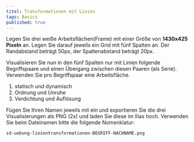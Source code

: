 ```yaml
---
titel: Transformationen mit Linien
tags: Basics
published: true
---
```


Legen Sie drei weiße Arbeitsflächen(Frame) mit einer Größe von **1430x425 Pixeln** an. Legen Sie darauf jeweils ein Grid mit fünf Spalten an. Der Randabstand beträgt 50px, der Spaltenabstand beträgt 20px. 

Visualisieren Sie nun in den fünf Spalten nur mit Linien folgende Begriffspaare und einen Übergang zwischen diesen Paaren (als Serie). Verwenden Sie pro Begriffspaar eine Arbeitsfläche. 

1. statisch und dynamisch
2. Ordnung und Unruhe
3. Verdichtung und Auflösung

Fügen Sie Ihren Namen jeweils mit ein und exportieren Sie die drei Visualisierungen als PNG (2x) und laden Sie diese im Ilias hoch. Verwenden Sie beim Dateinamen bitte die folgende Nomenklatur:

```sd-uebung-linientransformationen-BEGRIFF-NACHNAME.png```
